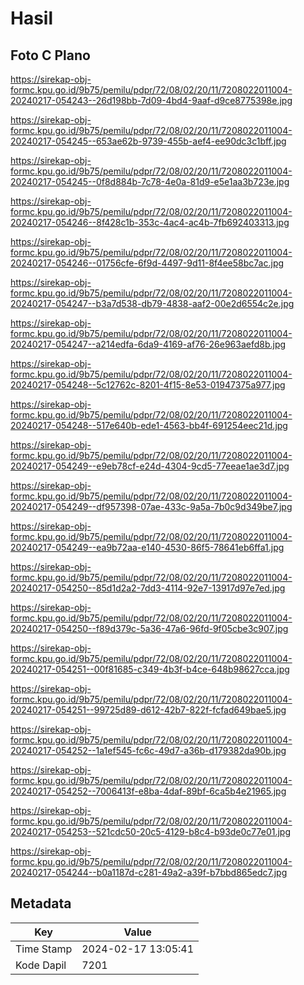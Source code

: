 # Hasil

## Foto C Plano

https://sirekap-obj-formc.kpu.go.id/9b75/pemilu/pdpr/72/08/02/20/11/7208022011004-20240217-054243--26d198bb-7d09-4bd4-9aaf-d9ce8775398e.jpg

https://sirekap-obj-formc.kpu.go.id/9b75/pemilu/pdpr/72/08/02/20/11/7208022011004-20240217-054245--653ae62b-9739-455b-aef4-ee90dc3c1bff.jpg

https://sirekap-obj-formc.kpu.go.id/9b75/pemilu/pdpr/72/08/02/20/11/7208022011004-20240217-054245--0f8d884b-7c78-4e0a-81d9-e5e1aa3b723e.jpg

https://sirekap-obj-formc.kpu.go.id/9b75/pemilu/pdpr/72/08/02/20/11/7208022011004-20240217-054246--8f428c1b-353c-4ac4-ac4b-7fb692403313.jpg

https://sirekap-obj-formc.kpu.go.id/9b75/pemilu/pdpr/72/08/02/20/11/7208022011004-20240217-054246--01756cfe-6f9d-4497-9d11-8f4ee58bc7ac.jpg

https://sirekap-obj-formc.kpu.go.id/9b75/pemilu/pdpr/72/08/02/20/11/7208022011004-20240217-054247--b3a7d538-db79-4838-aaf2-00e2d6554c2e.jpg

https://sirekap-obj-formc.kpu.go.id/9b75/pemilu/pdpr/72/08/02/20/11/7208022011004-20240217-054247--a214edfa-6da9-4169-af76-26e963aefd8b.jpg

https://sirekap-obj-formc.kpu.go.id/9b75/pemilu/pdpr/72/08/02/20/11/7208022011004-20240217-054248--5c12762c-8201-4f15-8e53-01947375a977.jpg

https://sirekap-obj-formc.kpu.go.id/9b75/pemilu/pdpr/72/08/02/20/11/7208022011004-20240217-054248--517e640b-ede1-4563-bb4f-691254eec21d.jpg

https://sirekap-obj-formc.kpu.go.id/9b75/pemilu/pdpr/72/08/02/20/11/7208022011004-20240217-054249--e9eb78cf-e24d-4304-9cd5-77eeae1ae3d7.jpg

https://sirekap-obj-formc.kpu.go.id/9b75/pemilu/pdpr/72/08/02/20/11/7208022011004-20240217-054249--df957398-07ae-433c-9a5a-7b0c9d349be7.jpg

https://sirekap-obj-formc.kpu.go.id/9b75/pemilu/pdpr/72/08/02/20/11/7208022011004-20240217-054249--ea9b72aa-e140-4530-86f5-78641eb6ffa1.jpg

https://sirekap-obj-formc.kpu.go.id/9b75/pemilu/pdpr/72/08/02/20/11/7208022011004-20240217-054250--85d1d2a2-7dd3-4114-92e7-13917d97e7ed.jpg

https://sirekap-obj-formc.kpu.go.id/9b75/pemilu/pdpr/72/08/02/20/11/7208022011004-20240217-054250--f89d379c-5a36-47a6-96fd-9f05cbe3c907.jpg

https://sirekap-obj-formc.kpu.go.id/9b75/pemilu/pdpr/72/08/02/20/11/7208022011004-20240217-054251--00f81685-c349-4b3f-b4ce-648b98627cca.jpg

https://sirekap-obj-formc.kpu.go.id/9b75/pemilu/pdpr/72/08/02/20/11/7208022011004-20240217-054251--99725d89-d612-42b7-822f-fcfad649bae5.jpg

https://sirekap-obj-formc.kpu.go.id/9b75/pemilu/pdpr/72/08/02/20/11/7208022011004-20240217-054252--1a1ef545-fc6c-49d7-a36b-d179382da90b.jpg

https://sirekap-obj-formc.kpu.go.id/9b75/pemilu/pdpr/72/08/02/20/11/7208022011004-20240217-054252--7006413f-e8ba-4daf-89bf-6ca5b4e21965.jpg

https://sirekap-obj-formc.kpu.go.id/9b75/pemilu/pdpr/72/08/02/20/11/7208022011004-20240217-054253--521cdc50-20c5-4129-b8c4-b93de0c77e01.jpg

https://sirekap-obj-formc.kpu.go.id/9b75/pemilu/pdpr/72/08/02/20/11/7208022011004-20240217-054244--b0a1187d-c281-49a2-a39f-b7bbd865edc7.jpg


## Metadata

| Key        | Value               |
| ---------- | ------------------- |
| Time Stamp | 2024-02-17 13:05:41 |
| Kode Dapil | 7201                |



